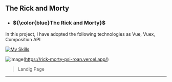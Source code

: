 ## The Rick and Morty 
- ### ${\color{blue}The Rick and Morty}$
In this project, I have adopted the following technologies
as Vue, Vuex, Composition API 

[![My Skills](https://skillicons.dev/icons?i=vue)](https://skillicons.dev)

![image](https://github.com/DavidP1983/Rick_Morty/assets/40338951/fd939c11-8a28-4a96-a362-2727c1ab170a)(https://rick-morty-psi-roan.vercel.app/)

> Landig Page
-------

